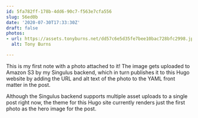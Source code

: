 ```yaml
---
id: 5fa782ff-178b-4dd6-90c7-f563e7cfa556
slug: 56ed0b
date: '2020-07-30T17:33:30Z'
draft: false
photos:
- url: https://assets.tonyburns.net/dd57c6e5d35fe7bee10bac728bfc2998.jpeg
  alt: Tony Burns

---
```


This is my first note with a photo attached to it! The image gets uploaded to Amazon S3 by my Singulus backend, which in turn publishes it to this Hugo website by adding the URL and alt text of the photo to the YAML front matter in the post.

Although the Singulus backend supports multiple asset uploads to a single post right now, the theme for this Hugo site currently renders just the first photo as the hero image for the post.
